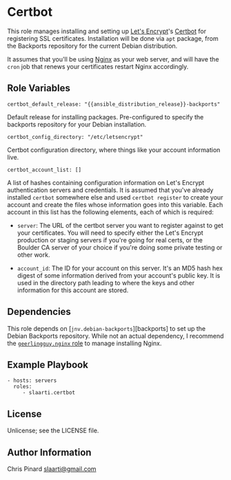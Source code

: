 Certbot
=======

This role manages installing and setting up [Let's Encrypt][letsencrypt]'s
[Certbot][certbot] for registering SSL certificates. Installation will be
done via `apt` package, from the Backports repository for the current
Debian distribution.

[letsencrypt]: https://letsencrypt.org/
[certbot]: https://certbot.eff.org/

It assumes that you'll be using [Nginx](http://nginx.org/) as your web
server, and will have the `cron` job that renews your certificates restart
Nginx accordingly.

Role Variables
--------------

    certbot_default_release: "{{ansible_distribution_release}}-backports"

Default release for installing packages. Pre-configured to specify the
backports repository for your Debian installation.

    certbot_config_directory: "/etc/letsencrypt"

Certbot configuration directory, where things like your account
information live.

    certbot_account_list: []

A list of hashes containing configuration information on Let's Encrypt
authentication servers and credentials. It is assumed that you've already
installed `certbot` somewhere else and used `certbot register` to create
your account and create the files whose information goes into this
variable. Each account in this list has the following elements, each of
which is required:

*   `server`: The URL of the certbot server you want to register against
    to get your certificates. You will need to specify either the Let's
    Encrypt production or staging servers if you're going for real certs,
    or the Boulder CA server of your choice if you're doing some private
    testing or other work.

*   `account_id`: The ID for your account on this server. It's an MD5 hash
    hex digest of some information derived from your account's public key.
    It is used in the directory path leading to where the keys and other
    information for this account are stored.

Dependencies
------------

This role depends on [`jnv.debian-backports`][backports] to set up the
Debian Backports repository. While not an actual dependency, I recommend
the [`geerlingguy.nginx` role][geerlingguy] to manage installing Nginx.

[geerlingguy]: https://github.com/geerlingguy/ansible-role-nginx

Example Playbook
----------------

    - hosts: servers
      roles:
         - slaarti.certbot

License
-------

Unlicense; see the LICENSE file.

Author Information
------------------

Chris Pinard <slaarti@gmail.com>
